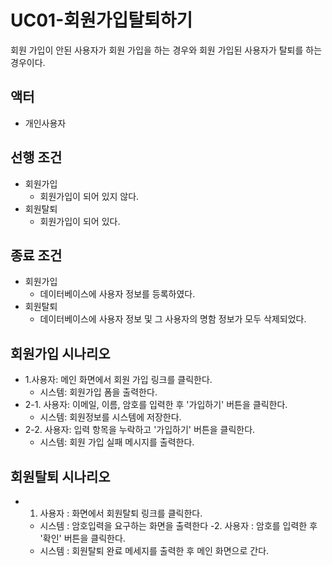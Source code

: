 # UC01-회원가입탈퇴하기
회원 가입이 안된 사용자가 회원 가입을 하는 경우와
회원 가입된 사용자가 탈퇴를 하는 경우이다.

## 액터
- 개인사용자

## 선행 조건
- 회원가입
    - 회원가입이 되어 있지 않다.
- 회원탈퇴 
    - 회원가입이 되어 있다.
     
## 종료 조건
- 회원가입
    - 데이터베이스에 사용자 정보를 등록하였다.
- 회원탈퇴
    - 데이터베이스에 사용자 정보 및 그 사용자의 명함 정보가 모두 삭제되었다.
    
## 회원가입 시나리오
- 1.사용자: 메인 화면에서 회원 가입 링크를 클릭한다.
    - 시스템: 회원가입 폼을 출력한다.
- 2-1. 사용자: 이메일, 이름, 암호를 입력한 후 '가입하기' 버튼을 클릭한다.
    - 시스템: 회원정보를 시스템에 저장한다.
- 2-2. 사용자: 입력 항목을 누락하고 '가입하기' 버튼을 클릭한다.
    - 시스템: 회원 가입 실패 메시지를 출력한다.

## 회원탈퇴 시나리오
- 1. 사용자 : 화면에서 회원탈퇴 링크를 클릭한다.
    - 시스템 : 암호입력을 요구하는 화면을 출력한다
-2. 사용자 : 암호를 입력한 후 '확인' 버튼을 클릭한다.
    - 시스템 : 회원탈퇴 완료 메세지를 출력한 후 메인 화면으로 간다.











